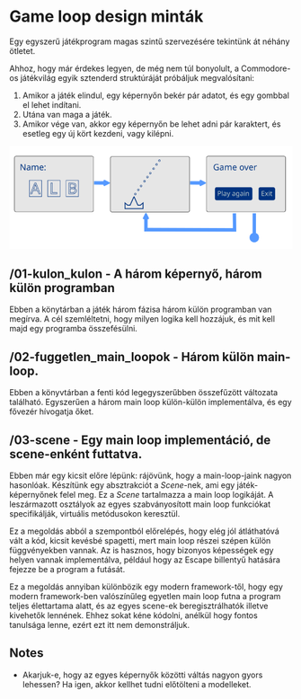 # Game loop design minták

Egy egyszerű játékprogram magas szintű szervezésére tekintünk
át néhány ötletet.

Ahhoz, hogy már érdekes legyen, de még nem túl bonyolult, a
Commodore-os játékvilág egyik sztenderd struktúráját próbáljuk
megvalósítani:

1. Amikor a játék elindul, egy képernyőn bekér pár adatot, és
   egy gombbal el lehet indítani.
2. Utána van maga a játék.
3. Amikor vége van, akkor egy képernyőn be lehet adni pár
   karaktert, és esetleg egy új kört kezdeni, vagy kilépni.

![struktura](images/game-ux-structure.png)

## /01-kulon_kulon - A három képernyő, három külön programban

Ebben a könytárban a játék három fázisa három külön programban van
megírva. A cél szemléltetni, hogy milyen logika kell hozzájuk, és mit
kell majd egy programba összefésülni.

## /02-fuggetlen_main_loopok - Három külön main-loop.

Ebben a könyvtárban a fenti kód legegyszerűbben összefűzött változata
található. Egyszerűen a három main loop külön-külön implementálva, és
egy fővezér hívogatja őket.

## /03-scene - Egy main loop implementáció, de scene-enként futtatva.

Ebben már egy kicsit előre lépünk: rájövünk, hogy a main-loop-jaink
nagyon hasonlóak. Készítünk egy absztrakciót a *Scene*-nek, ami egy
játék-képernyőnek felel meg. Ez a *Scene* tartalmazza a main loop
logikáját. A leszármazott osztályok az egyes szabványosított main 
loop funkciókat specifikálják, virtuális metódusokon keresztül.

Ez a megoldás abból a szempontból előrelépés, hogy elég jól átláthatóvá
vált a kód, kicsit kevésbé spagetti, mert main loop részei szépen
külön függvényekben vannak. Az is hasznos, hogy bizonyos képességek
egy helyen vannak implementálva, például hogy az Escape billentyű
hatására fejezze be a program a futását.

Ez a megoldás annyiban különbözik egy modern framework-től, hogy egy
modern framework-ben valószínűleg egyetlen main loop futna a program
teljes élettartama alatt, és az egyes scene-ek beregisztrálhatók
illetve kivehetők lennének. Ehhez sokat kéne kódolni, anélkül hogy
fontos tanulsága lenne, ezért ezt itt nem demonstráljuk.

## Notes

- Akarjuk-e, hogy az egyes képernyők közötti váltás nagyon gyors
  lehessen? Ha igen, akkor kellhet tudni előtölteni a modelleket.